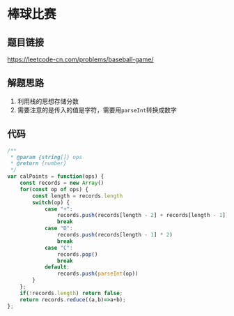 # 棒球比赛

## 题目链接

https://leetcode-cn.com/problems/baseball-game/

## 解题思路

1. 利用栈的思想存储分数
2. 需要注意的是传入的值是字符，需要用`parseInt`转换成数字

## 代码

```js
/**
 * @param {string[]} ops
 * @return {number}
 */
var calPoints = function(ops) {
    const records = new Array()
    for(const op of ops) {
        const length = records.length
        switch(op) {
            case "+":
                records.push(records[length - 2] + records[length - 1])
                break
            case "D":
                records.push(records[length - 1] * 2)
                break
            case "C":
                records.pop()
                break
            default:
                records.push(parseInt(op))
        }
    };
    if(!records.length) return false;
    return records.reduce((a,b)=>a+b);
};
```

